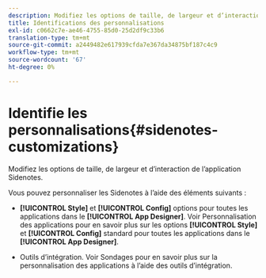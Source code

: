 ```yaml
---
description: Modifiez les options de taille, de largeur et d’interaction de l’application Sidenotes.
title: Identifications des personnalisations
exl-id: c0662c7e-ae46-4755-85d0-25d2df9c33b6
translation-type: tm+mt
source-git-commit: a2449482e617939cfda7e367da34875bf187c4c9
workflow-type: tm+mt
source-wordcount: '67'
ht-degree: 0%

---
```


# Identifie les personnalisations{#sidenotes-customizations}

Modifiez les options de taille, de largeur et d’interaction de l’application Sidenotes.

Vous pouvez personnaliser les Sidenotes à l’aide des éléments suivants :

* **[!UICONTROL Style]** et  **[!UICONTROL Config]** options pour toutes les applications dans le  **[!UICONTROL App Designer]**. Voir Personnalisation des applications pour en savoir plus sur les options **[!UICONTROL Style]** et **[!UICONTROL Config]** standard pour toutes les applications dans le **[!UICONTROL App Designer]**.

* Outils d’intégration. Voir Sondages pour en savoir plus sur la personnalisation des applications à l’aide des outils d’intégration.
